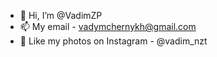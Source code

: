- 👋 Hi, I’m @VadimZP
- 📫 My email - vadymchernykh@gmail.com
- 👾 Like my photos on Instagram - @vadim_nzt

<!---
VadimZP/VadimZP is a ✨ special ✨ repository because its `README.md` (this file) appears on your GitHub profile.
You can click the Preview link to take a look at your changes.
--->

